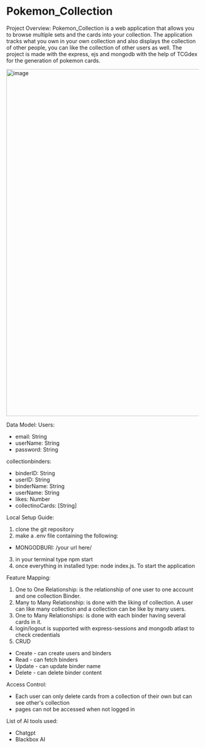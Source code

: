 # Pokemon_Collection

Project Overview: 
Pokemon_Collection is a web application that allows you to browse multiple sets and the cards into your collection. The application tracks what you own in your own collection and also displays the collection of other people, you can like the collection of other users as well. The project is made with the express, ejs and mongodb with the help of TCGdex for the generation of pokemon cards.  

<img width="1094" height="910" alt="image" src="https://github.com/user-attachments/assets/70bc8409-f0df-4170-8054-25a95a3650e3" />

Data Model:
Users:
- email: String
- userName: String
- password: String

collectionbinders:
- binderID: String
- userID: String
- binderName: String
- userName: String
- likes: Number
- collectinoCards: [String]

Local Setup Guide: 
1. clone the git repository
2. make a .env file containing the following: 
  - MONGODBURI: /your url here/
3. in your terminal type npm start
4. once everything in installed type: node index.js. To start the application

Feature Mapping:
1. One to One Relationship: is the relationship of one user to one account and one collection Binder.
2. Many to Many Relationship: is done with the liking of collection. A user can like many collection and a collection can be like by many users.
3. One to Many Relationships: is done with each binder having several cards in it.
4. login/logout is supported with express-sessions and mongodb atlast to check credentials 
5. CRUD
  - Create - can create users and binders
  - Read - can fetch binders
  - Update - can update binder name
  - Delete - can delete binder content

Access Control: 
- Each user can only delete cards from a collection of their own but can see other's collection 
- pages can not be accessed when not logged in

 List of AI tools used: 
 - Chatgpt
 - Blackbox AI
